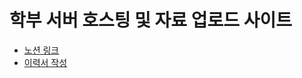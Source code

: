# 학부 서버 호스팅 및 자료 업로드 사이트

- [노션 링크](https://www.notion.so/_-c5f1d6e2455f41cea9791bfdf8c71343)
- [이력서 작성](https://inquisitive-neon-5d1.notion.site/2db31379a7c3424191a9a4235151eb4c)
